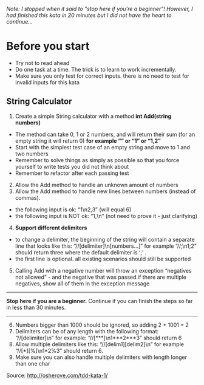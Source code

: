 ﻿_Note: I stopped when it said to "stop here if you're a beginner"! However, I had finished this kata in 20 minutes but I did not have the heart to continue..._

# Before you start

- Try not to read ahead
- Do one task at a time. The trick is to learn to work incrementally.
- Make sure you only test for correct inputs. there is no need to test for invalid inputs for this kata

## String Calculator

1. Create a simple String calculator with a method __int Add(string numbers)__
  * The method can take 0, 1 or 2 numbers, and will return their sum (for an empty string it will return 0) __for example “” or “1” or “1,2”__
  * Start with the simplest test case of an empty string and move to 1 and two numbers
  * Remember to solve things as simply as possible so that you force yourself to write tests you did not think about
  * Remember to refactor after each passing test
2. Allow the Add method to handle an unknown amount of numbers
3. Allow the Add method to handle new lines between numbers (instead of commas).
  * the following input is ok:  “1\n2,3”  (will equal 6)
  * the following input is NOT ok:  “1,\n” (not need to prove it - just clarifying)
4. __Support different delimiters__
  * to change a delimiter, the beginning of the string will contain a separate line that looks like this:   “//[delimiter]\n[numbers…]” for example “//;\n1;2” should return three where the default delimiter is ‘;’ .
  * the first line is optional. all existing scenarios should still be supported
5. Calling Add with a negative number will throw an exception “negatives not allowed” - and the negative that was passed.if there are multiple negatives, show all of them in the exception message
---

__Stop here if you are a beginner.__ Continue if you can finish the steps so far in less than 30 minutes.

---
6. Numbers bigger than 1000 should be ignored, so adding 2 + 1001  = 2
7. Delimiters can be of any length with the following format:  “//[delimiter]\n” for example: “//[\*\*\*]\n1\*\*\*2\*\*\*3” should return 6
8. Allow multiple delimiters like this:  “//[delim1][delim2]\n” for example “//[\*][%]\n1\*2%3” should return 6.
9. Make sure you can also handle multiple delimiters with length longer than one char

Source: http://osherove.com/tdd-kata-1/


